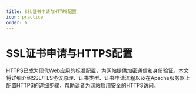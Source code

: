 ```yaml
---
title: SSL证书申请与HTTPS配置
icon: practice
order: 6
---
```


# SSL证书申请与HTTPS配置

HTTPS已成为现代Web应用的标准配置，为网站提供加密通信和身份验证。本文将详细介绍SSL/TLS协议原理、证书类型、证书申请流程以及在Apache服务器上配置HTTPS的详细步骤，帮助读者为网站启用安全的HTTPS访问。
